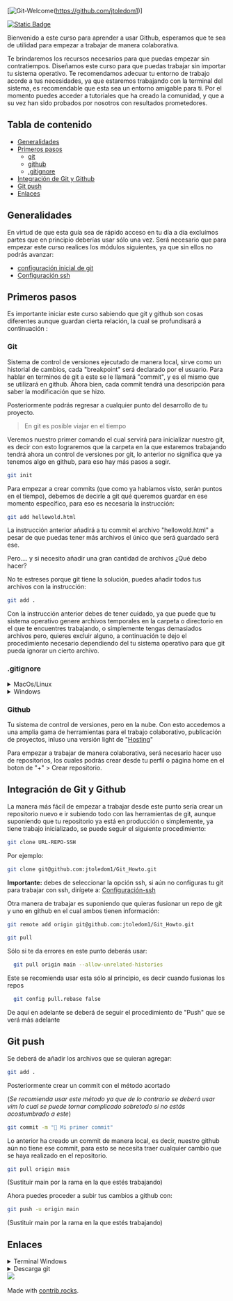 
[![Git-Welcome](https://github.com/jtoledom1/Git_Howto/blob/8d4681cd93d95531537ac07e101c7cd0fbc20fae/static/Git%20Github.png)(https://github.com/jtoledom1)]

[![Static Badge](https://img.shields.io/badge/Language-EN-7EF12E)](https://github.com/jtoledom1/Git_Howto/blob/21380b9c098f79a271741afb035fbf0b7ef9be47/Readme.md)

Bienvenido a este curso para aprender a usar Github, esperamos que te sea de utilidad para empezar a trabajar de manera colaborativa. 


Te brindaremos los recursos necesarios para que puedas empezar sin contratiempos. Diseñamos este curso para que puedas trabajar sin importar tu sistema operativo. Te recomendamos adecuar tu entorno de trabajo acorde a tus necesidades, ya que estaremos trabajando con la terminal del sistema, es recomendable que esta sea un entorno amigable para ti. Por el momento puedes acceder a tutoriales que ha creado la comunidad, y que a su vez han sido probados por nosotros con resultados prometedores. 
  
## Tabla de contenido
- [Generalidades](#generalidades)
- [Primeros pasos](#primeros-pasos)
    - [git](#git)
    - [github](#github)
    - [.gitignore](#gitignore)
- [Integración de Git y Github](#integración-de-git-y-github)
- [Git push](#git-push)
- [Enlaces](#enlaces)


## Generalidades
En virtud de que esta guía sea de rápido acceso en tu día a día excluímos partes que en principio deberías usar sólo una vez. Será necesario que para empezar este curso realices los módulos siguientes, ya que sin ellos no podrás avanzar:

- [configuración inicial de git](Notas%20Separadas/Initial_config)
- [Configuración ssh](Notas%20Separadas/Git_ssh_init.md)
## Primeros pasos
Es importante iniciar este curso sabiendo que git y github son cosas diferentes aunque guardan cierta relación, la cual se profundisará a continuación :
  
### Git
  Sistema de control de versiones ejecutado de manera local, sirve como un historial de cambios, cada "breakpoint" será declarado por el usuario. Para hablar en terminos de git a este se le llamará "commit", y es el mismo que se utilizará en github. Ahora bien, cada commit tendrá una descripción para saber la modificación que se hizo.

  Posteriormente podrás regresar a cualquier punto del desarrollo de tu proyecto.

  > En git es posible viajar en el tiempo 

  Veremos nuestro primer comando el cual servirá para inicializar nuestro git, es decir con esto lograremos que la carpeta en la que estaremos trabajando tendrá ahora un control de versiones por git, lo anterior no significa que ya tenemos algo en github, para eso hay más pasos a segir.

  ```bash
  git init
  ```

Para empezar a crear commits (que como ya habíamos visto, serán puntos en el tiempo), debemos de decirle a git qué queremos guardar en ese momento específico, para eso es necesaria la instrucción:
```bash
git add hellowold.html
```
La instrucción anterior añadirá a tu commit el archivo "hellowold.html" a pesar de que puedas tener más archivos el único que será guardado será ese.

Pero.... y si necesito añadir una gran cantidad de archivos ¿Qué debo hacer?

No te estreses porque git tiene la solución, puedes añadir todos tus archivos con la instrucción:
```bash
git add .
```

Con la instrucción anterior debes de tener cuidado, ya que puede que tu sistema operativo genere archivos temporales en la carpeta o directorio en el que te encuentres trabajando, o simplemente tengas demasiados archivos pero, quieres excluir alguno, a continuación te dejo el procedimiento necesario dependiendo del tu sistema operativo para que git pueda ignorar un cierto archivo. 

### .gitignore

<details>
<summary>MacOs/Linux</summary>
En MacOs es común que se generen archivos temporales (aunque en linux se prían llegar a generar, y los pasos son los mismos), para esto crearemos un archivo que dará las instrucciones para que ese archivo no se guarde:

```bash
touch .gitignore
```
El archivo anterior lo deberás abrir en un editor de código (recomendamos visual studio code), al abrirlo deberás escribir lo siguiente:

```bash
**/ .NombreArchivoIgnorado
```

Normalmete los archivos temporales suelen empezar su nombre con  un punto, agregalos en la instrucción anterior con todo y el punto

Para saber cómo se llama el archivo temporal usa la instrucción:

```bash
ls -la
```

</details>

<details>
<summary>Windows</summary>
Los comandos que aquí veremos son algo diferentes a MacOs y Linux.
Crearemos un archivo que dará las instrucciones para que ese archivo no se guarde:

```bash
echo "">.gitignore
```
El archivo generado anteriormente deberás de abrirlo en un editor de texto o de código (Recomendmos el uso de visual studio code), e introducir la siguiente line de código:
```bash
**/ .NOMBREARCHIVOIGNORADO
```
Normalmete los archivos temporales suelen empezar su nombre con  un punto, agregalos en la instrucción anterior con todo y el punto

Para saber cómo se llama el archivo temporal usa la instrucción:

```bash
dir /a
```

o si lo prefieres te puede servir de manera similar(Dependiendo de las versiones)

```bash
Get-ChildItem -Force
```
</details>

### Github
Tu sistema de control de versiones, pero en la nube. Con esto accedemos a una amplia gama de herramientas para el trabajo colaborativo, publicación de proyectos, inluso una versión light de "[Hosting](https://pages.github.com/)"

Para empezar a trabajar de manera colaborativa, será necesario hacer uso de repositorios, los cuales podrás crear desde tu perfil o página home en el boton de "+" > Crear repositorio.

## Integración de Git y Github
La manera más fácil de empezar a trabajar desde este punto sería crear un repositorio nuevo e ir subiendo todo con las herramientas de git, aunque suponiendo que tu repositorio ya está en producción o simplemente, ya tiene trabajo inicializado, se puede seguir el siguiente procedimiento:

```bash
git clone URL-REPO-SSH 
```
Por ejemplo: 

```bash
git clone git@github.com:jtoledom1/Git_Howto.git
```

**Importante:** debes de seleccionar la opción ssh, si aún no configuras tu git para trabajar con ssh, dirígete a: [Configuración-ssh](Notas%20Separadas/Git_ssh_init.md)

Otra manera de trabajar es suponiendo que quieras fusionar un repo de git y uno en github en el cual ambos tienen información:

```bash
git remote add origin git@github.com:jtoledom1/Git_Howto.git
```
```bash
git pull
```
Sólo si te da errores en este punto deberás usar: 
```bash
  git pull origin main --allow-unrelated-histories
```
 Este se recomienda usar esta sólo al principio, es decir cuando fusionas los repos
```bash
  git config pull.rebase false
```
De aquí en adelante se deberá de seguir el procedimiento de "Push" que se verá más adelante

## Git push

Se deberá de añadir los archivos que se quieran agregar:
```bash
git add .
```
Posteriormente crear un commit con el método acortado 

(*Se recomienda usar este método ya que de lo contrario se deberá usar vim lo cual se puede tornar complicado sobretodo si no estás acostumbrado a este*)
```bash
git commit -m "🐛 Mi primer commit"
```
Lo anterior ha creado un commit de manera local, es decir, nuestro github aún no tiene ese commit, para esto se necesita traer cualquier cambio que se haya realizado en el repositorio. 


```bash
git pull origin main
```
(Sustituir main por la rama en la que estés trabajando)

Ahora puedes proceder a subir tus cambios a github con: 

```bash
git push -u origin main
```
(Sustituir main por la rama en la que estés trabajando)

## Enlaces

<details>
<summary>Terminal Windows</summary>
<a href="https://youtu.be/6SGIFVJ5Izs?si=YtPVl0M8lFIBufIR"><p>Aquí</p></a>
<img src="static/Terminal Windows.png">
</details>
<details>

<summary>Descarga git</summary>
<a href="https://www.git-scm.com/download/win"><p>Windows</p></a>
<a href="https://www.git-scm.com/download/linux"><p>Linux</p></a>
<a href="https://www.git-scm.com/download/mac"><p>MacOs</p></a>
</details>

<a href="https://github.com/jtoledom1/Git_Howto/graphs/contributors">
  <img src="https://contrib.rocks/image?repo=jtoledom1/Git_Howto" />
</a>

Made with [contrib.rocks](https://contrib.rocks).
